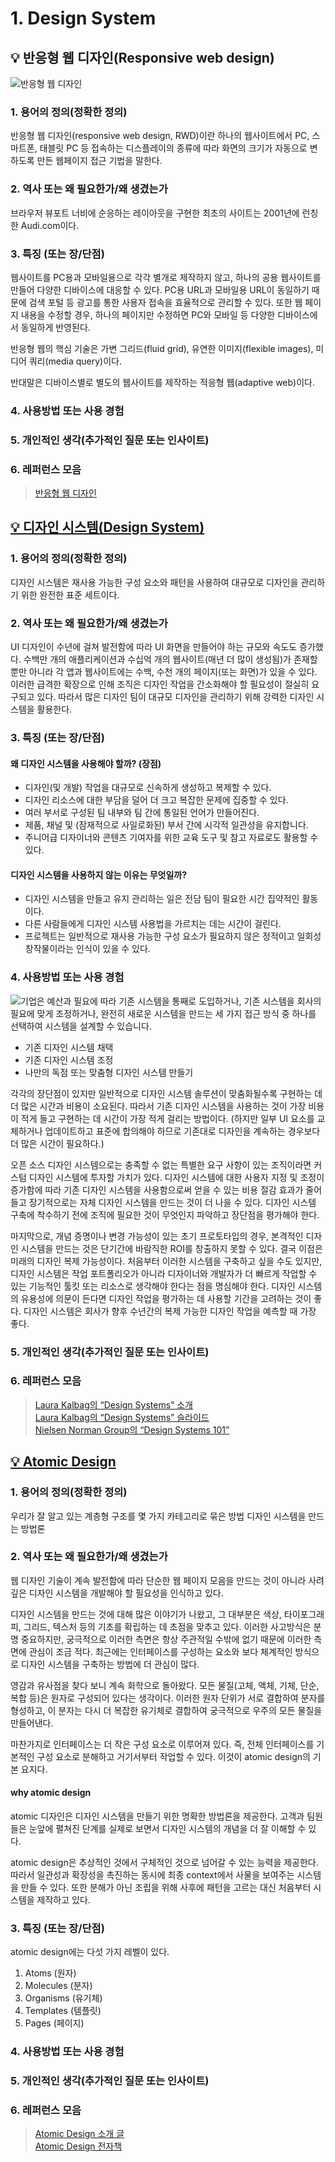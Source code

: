 # 1. Design System

## 💡 반응형 웹 디자인(Responsive web design)

![반응형 웹 디자인](../week8/images/responsive-web-design.png)

### 1. 용어의 정의(정확한 정의)

반응형 웹 디자인(responsive web design, RWD)이란 하나의 웹사이트에서 PC, 스마트폰, 태블릿 PC 등 접속하는 디스플레이의 종류에 따라 화면의 크기가 자동으로 변하도록 만든 웹페이지 접근 기법을 말한다.

### 2. 역사 또는 왜 필요한가/왜 생겼는가

브라우저 뷰포트 너비에 순응하는 레이아웃을 구현한 최초의 사이트는 2001년에 런칭한 Audi.com이다.

### 3. 특징 (또는 장/단점)

웹사이트를 PC용과 모바일용으로 각각 별개로 제작하지 않고, 하나의 공용 웹사이트를 만들어 다양한 디바이스에 대응할 수 있다. PC용 URL과 모바일용 URL이 동일하기 때문에 검색 포털 등 광고를 통한 사용자 접속을 효율적으로 관리할 수 있다. 또한 웹 페이지 내용을 수정할 경우, 하나의 페이지만 수정하면 PC와 모바일 등 다양한 디바이스에서 동일하게 반영된다.

반응형 웹의 핵심 기술은 가변 그리드(fluid grid), 유연한 이미지(flexible images), 미디어 쿼리(media query)이다.

반대말은 디바이스별로 별도의 웹사이트를 제작하는 적응형 웹(adaptive web)이다.

### 4. 사용방법 또는 사용 경험

### 5. 개인적인 생각(추가적인 질문 또는 인사이트)

### 6. 레퍼런스 모음

> [반응형 웹 디자인](https://ko.wikipedia.org/wiki/%EB%B0%98%EC%9D%91%ED%98%95_%EC%9B%B9_%EB%94%94%EC%9E%90%EC%9D%B8)

## [💡 디자인 시스템(Design System)](https://www.nngroup.com/articles/design-systems-101/)

### 1. 용어의 정의(정확한 정의)

디자인 시스템은 재사용 가능한 구성 요소와 패턴을 사용하여 대규모로 디자인을 관리하기 위한 완전한 표준 세트이다.

### 2. 역사 또는 왜 필요한가/왜 생겼는가

UI 디자인이 수년에 걸쳐 발전함에 따라 UI 화면을 만들어야 하는 규모와 속도도 증가했다. 수백만 개의 애플리케이션과 수십억 개의 웹사이트(매년 더 많이 생성됨)가 존재할 뿐만 아니라 각 앱과 웹사이트에는 수백, 수천 개의 페이지(또는 화면)가 있을 수 있다. 이러한 급격한 확장으로 인해 조직은 디자인 작업을 간소화해야 할 필요성이 절실히 요구되고 있다. 따라서 많은 디자인 팀이 대규모 디자인을 관리하기 위해 강력한 디자인 시스템을 활용한다.

### 3. 특징 (또는 장/단점)

#### 왜 디자인 시스템을 사용해야 할까? (장점)

- 디자인(및 개발) 작업을 대규모로 신속하게 생성하고 복제할 수 있다.
- 디자인 리소스에 대한 부담을 덜어 더 크고 복잡한 문제에 집중할 수 있다.
- 여러 부서로 구성된 팀 내부와 팀 간에 통일된 언어가 만들어진다.
- 제품, 채널 및 (잠재적으로 사일로화된) 부서 간에 시각적 일관성을 유지합니다.
- 주니어급 디자이너와 콘텐츠 기여자를 위한 교육 도구 및 참고 자료로도 활용할 수 있다.

#### 디자인 시스템을 사용하지 않는 이유는 무엇일까?

- 디자인 시스템을 만들고 유지 관리하는 일은 전담 팀이 필요한 시간 집약적인 활동이다.
- 다른 사람들에게 디자인 시스템 사용법을 가르치는 데는 시간이 걸린다.
- 프로젝트는 일반적으로 재사용 가능한 구성 요소가 필요하지 않은 정적이고 일회성 창작물이라는 인식이 있을 수 있다.

### 4. 사용방법 또는 사용 경험

![기업은 예산과 필요에 따라 기존 시스템을 통째로 도입하거나, 기존 시스템을 회사의 필요에 맞게 조정하거나, 완전히 새로운 시스템을 만드는 세 가지 접근 방식 중 하나를 선택하여 시스템을 설계할 수 있습니다.](../week8/images/design-system.png)

- 기존 디자인 시스템 채택
- 기존 디자인 시스템 조정
- 나만의 독점 또는 맞춤형 디자인 시스템 만들기

각각의 장단점이 있지만 일반적으로 디자인 시스템 솔루션이 맞춤화될수록 구현하는 데 더 많은 시간과 비용이 소요된다. 따라서 기존 디자인 시스템을 사용하는 것이 가장 비용이 적게 들고 구현하는 데 시간이 가장 적게 걸리는 방법이다. (하지만 일부 UI 요소를 교체하거나 업데이트하고 표준에 합의해야 하므로 기존대로 디자인을 계속하는 경우보다 더 많은 시간이 필요하다.)

오픈 소스 디자인 시스템으로는 충족할 수 없는 특별한 요구 사항이 있는 조직이라면 커스텀 디자인 시스템에 투자할 가치가 있다. 디자인 시스템에 대한 사용자 지정 및 조정이 증가함에 따라 기존 디자인 시스템을 사용함으로써 얻을 수 있는 비용 절감 효과가 줄어들고 장기적으로는 자체 디자인 시스템을 만드는 것이 더 나을 수 있다. 디자인 시스템 구축에 착수하기 전에 조직에 필요한 것이 무엇인지 파악하고 장단점을 평가해야 한다.

마지막으로, 개념 증명이나 변경 가능성이 있는 초기 프로토타입의 경우, 본격적인 디자인 시스템을 만드는 것은 단기간에 바람직한 ROI를 창출하지 못할 수 있다. 결국 이점은 미래의 디자인 복제 가능성이다. 처음부터 이러한 시스템을 구축하고 싶을 수도 있지만, 디자인 시스템은 작업 포트폴리오가 아니라 디자이너와 개발자가 더 빠르게 작업할 수 있는 기능적인 툴킷 또는 리소스로 생각해야 한다는 점을 명심해야 한다. 디자인 시스템의 유용성에 의문이 든다면 디자인 작업을 평가하는 데 사용할 기간을 고려하는 것이 좋다. 디자인 시스템은 회사가 향후 수년간의 복제 가능한 디자인 작업을 예측할 때 가장 좋다.

### 5. 개인적인 생각(추가적인 질문 또는 인사이트)

### 6. 레퍼런스 모음

> [Laura Kalbag의 “Design Systems” 소개](https://24ways.org/2012/design-systems/)  
> [Laura Kalbag의 “Design Systems” 슬라이드](https://speakerdeck.com/laurakalbag/design-systems-1)  
> [Nielsen Norman Group의 “Design Systems 101”](https://www.nngroup.com/articles/design-systems-101/)

## [💡 Atomic Design](https://yoojungs-organization.gitbook.io/frontend-survival/week3/1.reactComponent#atomic-design)

### 1. 용어의 정의(정확한 정의)

우리가 잘 알고 있는 계층형 구조를 몇 가지 카테고리로 묶은 방법
디자인 시스템을 만드는 방법론

### 2. 역사 또는 왜 필요한가/왜 생겼는가

웹 디자인 기술이 계속 발전함에 따라 단순한 웹 페이지 모음을 만드는 것이 아니라 사려 깊은 디자인 시스템을 개발해야 할 필요성을 인식하고 있다.

디자인 시스템을 만드는 것에 대해 많은 이야기가 나왔고, 그 대부분은 색상, 타이포그래피, 그리드, 텍스처 등의 기초를 확립하는 데 초점을 맞추고 있다. 이러한 사고방식은 분명 중요하지만, 궁극적으로 이러한 측면은 항상 주관적일 수밖에 없기 때문에 이러한 측면에 관심이 조금 적다. 최근에는 인터페이스를 구성하는 요소와 보다 체계적인 방식으로 디자인 시스템을 구축하는 방법에 더 관심이 많다.

영감과 유사점을 찾다 보니 계속 화학으로 돌아왔다. 모든 물질(고체, 액체, 기체, 단순, 복합 등)은 원자로 구성되어 있다는 생각이다. 이러한 원자 단위가 서로 결합하여 분자를 형성하고, 이 분자는 다시 더 복잡한 유기체로 결합하여 궁극적으로 우주의 모든 물질을 만들어낸다.

마찬가지로 인터페이스는 더 작은 구성 요소로 이루어져 있다. 즉, 전체 인터페이스를 기본적인 구성 요소로 분해하고 거기서부터 작업할 수 있다. 이것이 atomic design의 기본 요지다.

#### why atomic design

atomic 디자인은 디자인 시스템을 만들기 위한 명확한 방법론을 제공한다. 고객과 팀원들은 눈앞에 펼쳐진 단계를 실제로 보면서 디자인 시스템의 개념을 더 잘 이해할 수 있다.

atomic design은 추상적인 것에서 구체적인 것으로 넘어갈 수 있는 능력을 제공한다. 따라서 일관성과 확장성을 촉진하는 동시에 최종 context에서 사물을 보여주는 시스템을 만들 수 있다. 또한 분해가 아닌 조립을 위해 사후에 패턴을 고르는 대신 처음부터 시스템을 제작하고 있다.

### 3. 특징 (또는 장/단점)

atomic design에는 다섯 가지 레벨이 있다.

1. Atoms (원자)
2. Molecules (분자)
3. Organisms (유기체)
4. Templates (템플릿)
5. Pages (페이지)

### 4. 사용방법 또는 사용 경험

### 5. 개인적인 생각(추가적인 질문 또는 인사이트)

### 6. 레퍼런스 모음

> [Atomic Design 소개 글](https://bradfrost.com/blog/post/atomic-web-design/)  
> [Atomic Design 전자책](https://atomicdesign.bradfrost.com/)
